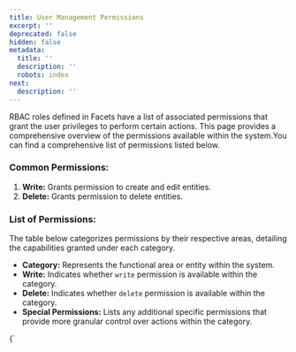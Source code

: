 ```yaml
---
title: User Management Permissions
excerpt: ''
deprecated: false
hidden: false
metadata:
  title: ''
  description: ''
  robots: index
next:
  description: ''
---
```

RBAC roles defined in Facets have a list of associated permissions that grant the user privileges to perform certain actions. This page provides a comprehensive overview of the permissions available within the system.You can find a comprehensive list of permissions listed below.

### Common Permissions:

1. **Write:** Grants permission to create and edit entities.
2. **Delete:** Grants permission to delete entities.

### List of Permissions:

The table below categorizes permissions by their respective areas, detailing the capabilities granted under each category.

* **Category:** Represents the functional area or entity within the system.
* **Write:** Indicates whether `write` permission is available within the category.
* **Delete:** Indicates whether `delete` permission is available within the category.
* **Special Permissions:** Lists any additional specific permissions that provide more granular control over actions within the category.

<HTMLBlock>{`
<!DOCTYPE html>
<html lang="en">
<head>
    <meta charset="UTF-8">
    <meta name="viewport" content="width=device-width, initial-scale=1.0">
    <style>
       
       
        table {
            width: 100%;
            border-collapse: collapse;
            background: white;
        }
        th, td {
            border: 1px solid #ccc;
            padding: 10px;
            text-align: left;
        }
        th {
            background: #e0e0e0;
        }
        tr:nth-child(even) {
            background: #f4f4f4;
        }
    </style>
</head>
<body>
    <table>
        <thead>
            <tr>
                <th>Category</th>
                <th>Write</th>
                <th>Delete</th>
                <th>Special Permissions</th>
            </tr>
        </thead>
        <tbody>
            <tr>
                <td><b>Accounts</b></td>
                <td>Yes</td>
                <td>Yes</td>
                <td>-</td>
            </tr>
            <tr>
                <td><b>Alerts</b></td>
                <td>No</td>
                <td>No</td>
                <td><strong>Configure:</strong> Grants permission to configure the alerts.</td>
            </tr>
          	<tr>
                <td><b>Application Rolling</b></td>
                <td>No</td>
                <td>No</td>
                <td><strong>Restart:</strong> Grants permission to initiate a rolling restart for an application.</td>
            </tr>
            <tr>
                <td><b>Artifact CI</b></td>
                <td>Yes</td>
                <td>Yes</td>
                <td>-</td>
            </tr>
            <tr>
                <td><b>Artifacts</b></td>
                <td>Yes</td>
                <td>Yes</td>
                <td>-</td>
            </tr>
            <tr>
                <td><b>Artifactory</b></td>
                <td>Yes</td>
                <td>Yes</td>
                <td>-</td>
            </tr>
          	<tr>
                <td><b>Audit Logs</b></td>
                <td>No</td>
                <td>No</td>
                <td><strong>View:</strong> Grants permission to view audit logs.</td>
            </tr>
          	<tr>
                <td rowspan="2"><b>Blue-Green/Canary</b></td>
                <td rowspan="2">No</td>
                <td rowspan="2">No</td>
                <td><strong>Promote:</strong> Grants permission to promote preview application deployment.</td>
            </tr>
            <tr>
                <td><strong>Abort:</strong> Grants permission to abort preview application deployment.</td>
            </tr>
            <tr>
                <td><b>Channel</b></td>
                <td>Yes</td>
                <td>Yes</td>
                <td>-</td>
            </tr>
            <tr>
                <td><b>CI Rule</b></td>
                <td>Yes</td>
                <td>Yes</td>
                <td>-</td>
            </tr>
            <tr>
                <td><b>CI/CD</b></td>
                <td>No</td>
                <td>No</td>
                <td><strong>Configure:</strong> Grants permission to configure CI/CD.</td>
            </tr>
            <tr>
                <td><b>CLI Artifact</b></td>
                <td>No</td>
                <td>No</td>
                <td><strong>Push:</strong> Grants permission to Push images to the inbuilt ECR repositories.</td>
            </tr>
            <tr>
                <td><b>Cost Explorer</b></td>
                <td>No</td>
                <td>No</td>
                <td><strong>View Cost Explorer:</strong> Grants permission to cost explorer.</td>
            </tr>
            <tr>
                <td rowspan="2"><b>Environment</b></td>
                <td rowspan="2" >Yes</td>
                <td rowspan="2">Yes</td>
                <td><strong>Configure:</strong> Grants permission to configure the Environment.</td>
            </tr>
          	<tr>
              <td><strong>View Secrets:</strong> Grants permission to view environment secrets.</td>
          </tr>    
            <tr>
                <td rowspan="4"><b>K8s</b></td>
                <td rowspan="4">No</td>
                <td rowspan="4">No</td>
                <td><strong>Reader:</strong> Grants permission to read Kubernetes.</td>
            </tr>
            <tr>
                <td><strong>Debugger:</strong> Grants permission to debug Kubernetes.</td>
            </tr>
            <tr>
                <td><strong>Custom:</strong> Grants permission to add your own Kubernetes roles.</td>
            </tr>
            <tr>
                <td><strong>Kubernetes Credentials:</strong> Grants permission to access kube credentials.</td>
            </tr>
            <tr>
                <td><b>Maintenance Window</b></td>
                <td>Yes</td>
                <td>No</td>
                <td>-</td>
            </tr>
            <tr>
                <td><b>OAuth Integration</b></td>
                <td>Yes</td>
                <td>Yes</td>
                <td>-</td>
            </tr>
            <tr>
                <td><b>OPA</b></td>
                <td>Yes</td>
                <td>Yes</td>
                <td><strong>Execute:</strong> Grants permission to execute opa policies.</td>
            </tr>
            <tr>
                <td><b>Pipeline</b></td>
                <td>Yes</td>
                <td>No</td>
                <td>-</td>
            </tr>
         	 <tr>
                <td><b>Project</b></td>
                <td>Yes</td>
                <td>Yes</td>
                <td><strong>Configure:</strong> Grants permission to configure the blueprint.</td>
            </tr>
          <tr>
                <td><b>Project Template</b></td>
                <td>Yes</td>
                <td>Yes</td>
                <td>-</td>
            </tr>
            <tr>
                <td><b>Project Type</b></td>
                <td>Yes</td>
                <td>Yes</td>
                <td>-</td>
            </tr>
          	 <tr>
                <td><b>Promotion Workflow</b></td>
                <td>Yes</td>
                <td>Yes</td>
                <td>-</td>
            </tr>
            <tr>
                <td rowspan="13"><b>Release</b></td>
                <td rowspan="13">No</td>
                <td rowspan="13">No</td>
                <td><strong>Release Approve/Reject:</strong> Grants permission to approve or reject pending releases.</td>
            </tr>
            <tr>
                <td><strong>Full Release:</strong> Grants permission to perform full release.</td>
            </tr>
            <tr>
                <td><strong>Plan Release:</strong> Grants permission to create a plan for both the full and selective release.</td>
            </tr>
            <tr>
                <td><strong>Apply Release Plan:</strong> Grants permission to apply planned releases both full and selective.</td>
            </tr>
            <tr>
                <td><strong>Selective Release:</strong> Grants permission to perform selective release.</td>
            </tr>
            <tr>
                <td><strong>Custom Release:</strong> Grants permission to perform custom release.</td>
            </tr>
            <tr>
                <td><strong>Maintenance Release:</strong> Grants permission to perform maintenance release.</td>
            </tr>
            <tr>
                <td><strong>Scale Up:</strong> Grants permission to perform environment scale up.</td>
            </tr>
            <tr>
                <td><strong>Scale Down:</strong> Grants permission to perform environment scale down.</td>
            </tr>
            <tr>
                <td><strong>Allow Destroy for Full Release:</strong> Grants permission to allow destruction of protected resources during the full release.</td>
            </tr>
            <tr>
                <td><strong>Allow Destroy for Selective Release:</strong> Grants permission to allow destruction of protected resources during the selective release.</td>
            </tr>
            <tr>
                <td><strong>Allow Destroy for Custom Release:</strong> Grants permission to allow destruction of protected resources during the custom release.</td>
            </tr>
            <tr>
                <td><strong>Pause/Unpause Releases:</strong> Grants permission to pause/unpause release.</td>
            </tr>
          	 <tr>
                <td><b>Release Stream</b></td>
                <td>Yes</td>
                <td>Yes</td>
                <td>-</td>
            </tr>
            <tr>
                <td><b>Resource</b></td>
                <td>No</td>
                <td>No</td>
                <td><strong>Override:</strong> Grants permission to override the resources.</td>
            </tr>
            <tr>
                <td><b>Resource Group</b></td>
                <td>Yes</td>
                <td>Yes</td>
                <td><strong>Read:</strong> Grants permission to view resource group.</td>
            </tr>
            <tr>
                <td><b>Resource Information</b></td>
                <td>No</td>
                <td>No</td>
                <td><strong>View Resource Secrets:</strong> Grants permission to view secrets of resources.</td>
            </tr>
            <tr>
                <td><b>Role</b></td>
                <td>Yes</td>
                <td>Yes</td>
                <td><strong>Read:</strong> Grants permission to view roles.</td>
            </tr>
            <tr>
                <td><b>Settings</b></td>
                <td>Yes</td>
                <td>No</td>
                <td>-</td>
            </tr>
            <tr>
                <td><b>Subscription</b></td>
                <td>Yes</td>
                <td>Yes</td>
                <td>-</td>
            </tr>
            <tr>
                <td><b>Template</b></td>
                <td>Yes</td>
                <td>Yes</td>
                <td>-</td>
            </tr>
            <tr>
                <td><b>Trash</b></td>
                <td>No</td>
                <td>Yes</td>
                <td><strong>Restore:</strong> Grants permission to restore items from trash.</td>
            </tr>
            <tr>
                <td><b>User</b></td>
                <td>Yes</td>
                <td>Yes</td>
                <td><strong>Read:</strong> Grants permission to view users.</td>
            </tr>
            <tr>
                <td><b>User Group</b></td>
                <td>Yes</td>
                <td>Yes</td>
                <td><strong>Read:</strong> Grants permission to view user groups.</td>
            </tr>
            <tr>
                <td><b>VPN</b></td>
                <td>No</td>
                <td>No</td>
                <td><strong>VPN Connect:</strong> Grants permission to download vpn profile and connect to k8s using vpn.</td>
            </tr>
        </tbody>
    </table>
</body>
</html>
`}</HTMLBlock>
